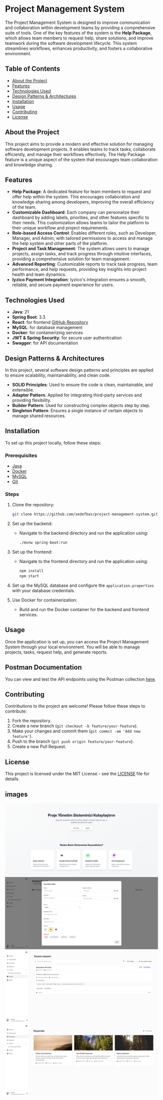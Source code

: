 # Project Management System

The Project Management System is designed to improve communication and collaboration within development teams by providing a comprehensive suite of tools. One of the key features of the system is the **Help Package**, which allows team members to request help, share solutions, and improve teamwork during the software development lifecycle. This system streamlines workflows, enhances productivity, and fosters a collaborative environment.

## Table of Contents

- [About the Project](#about-the-project)
- [Features](#features)
- [Technologies Used](#technologies-used)
- [Design Patterns & Architectures](#design-patterns--architectures)
- [Installation](#installation)
- [Usage](#usage)
- [Contributing](#contributing)
- [License](#license)

## About the Project

This project aims to provide a modern and effective solution for managing software development projects. It enables teams to track tasks, collaborate efficiently, and manage their workflows effectively. The Help Package feature is a unique aspect of the system that encourages team collaboration and knowledge sharing.

## Features

- **Help Package**: A dedicated feature for team members to request and offer help within the system. This encourages collaboration and knowledge sharing among developers, improving the overall efficiency of the team.
- **Customizable Dashboard**: Each company can personalize their dashboard by adding labels, priorities, and other features specific to their needs. This customization allows teams to tailor the platform to their unique workflow and project requirements.
- **Role-based Access Control**: Enables different roles, such as Developer, Manager, and Admin, with tailored permissions to access and manage the help system and other parts of the platform.
- **Project and Task Management**: The system allows users to manage projects, assign tasks, and track progress through intuitive interfaces, providing a comprehensive solution for team management.
- **Advanced Reporting**: Customizable reports to track task progress, team performance, and help requests, providing key insights into project health and team dynamics.
- **Iyzico Payment Integration**: Iyzico's integration ensures a smooth, reliable, and secure payment experience for users.

## Technologies Used

- **Java**: 21
- **Spring Boot**: 3.3
- **React**: for frontend [GitHub Repository](https://github.com/Sivellexfc/project-management-system-frontend)
- **MySQL**: for database management
- **Docker**: for containerizing services
- **JWT & Spring Security**: for secure user authentication
- **Swagger**: for API documentation

## Design Patterns & Architectures

In this project, several software design patterns and principles are applied to ensure scalability, maintainability, and clean code.

- **SOLID Principles**: Used to ensure the code is clean, maintainable, and extensible.
- **Adapter Pattern**: Applied for integrating third-party services and providing flexibility.
- **Builder Pattern**: Used for constructing complex objects step by step.
- **Singleton Pattern**: Ensures a single instance of certain objects to manage shared resources.

## Installation

To set up this project locally, follow these steps:

### Prerequisites

- [Java](https://www.oracle.com/java/)
- [Docker](https://www.docker.com/)
- [MySQL](https://www.mysql.com/)
- [Git](https://git-scm.com/)

### Steps

1. Clone the repository:
    ```bash
    git clone https://github.com/sedefbas/project-management-system.git
    ```

2. Set up the backend:
   - Navigate to the backend directory and run the application using:
     ```bash
     ./mvnw spring-boot:run
     ```

3. Set up the frontend:
   - Navigate to the frontend directory and run the application using:
     ```bash
     npm install
     npm start
     ```

4. Set up the MySQL database and configure the `application.properties` with your database credentials.

5. Use Docker for containerization:
   - Build and run the Docker container for the backend and frontend services.

## Usage

Once the application is set up, you can access the Project Management System through your local environment. You will be able to manage projects, tasks, request help, and generate reports.

## Postman Documentation

You can view and test the API endpoints using the Postman collection [here](https://documenter.getpostman.com/view/24116867/2sAYdfoqUB).

## Contributing

Contributions to the project are welcome! Please follow these steps to contribute:

1. Fork the repository.
2. Create a new branch (`git checkout -b feature/your-feature`).
3. Make your changes and commit them (`git commit -am 'Add new feature'`).
4. Push to the branch (`git push origin feature/your-feature`).
5. Create a new Pull Request.

## License

This project is licensed under the MIT License - see the [LICENSE](LICENSE) file for details.


## images
![img.png](img.png)
![img_1.png](img_1.png)
![img_2.png](img_2.png)
![img_3.png](img_3.png)